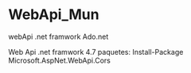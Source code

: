 # WebApi_Mun
webApi .net framwork Ado.net

Web Api .net framwork 4.7
paquetes:
Install-Package Microsoft.AspNet.WebApi.Cors
